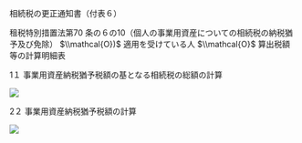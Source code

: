 相続税の更正通知書（付表６）

租税特別措置法第70 条の６の10（個人の事業用資産についての相続税の納税猶予及び免除） $\\mathcal{O})$ 適用を受けている人 $\\mathcal{O}$ 算出税額等の計算明細表

1１ 事業用資産納税猶予税額の基となる相続税の総額の計算

![](https://www.nta.go.jp/tmp/778ae741-967b-4bd9-a7d6-091901d9c994/images/56b285afe11f09fd82c5c7d7eba7c4ea5dd03f58d29074380da3b6c26ecfc6c3.jpg)

2２ 事業用資産納税猶予税額の計算

![](https://www.nta.go.jp/tmp/778ae741-967b-4bd9-a7d6-091901d9c994/images/8316e257978052650ae94506a996b23ffdae08984d3ede0314df9f804d36f949.jpg)